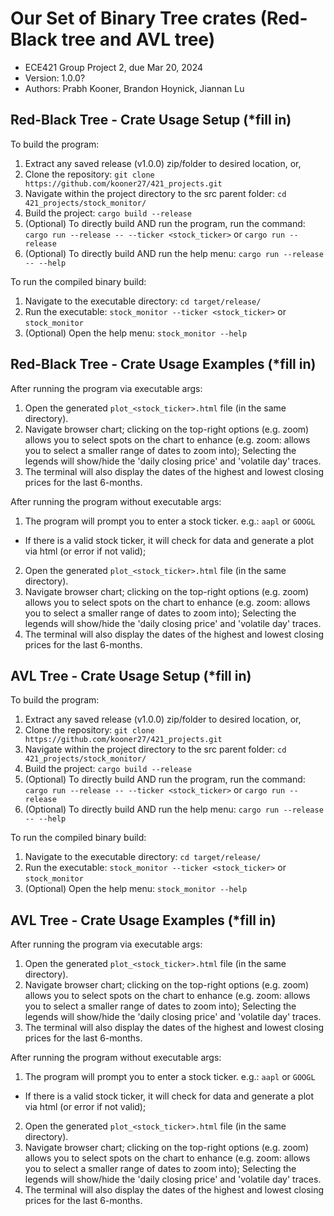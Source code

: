 # Our Set of Binary Tree crates (Red-Black tree and AVL tree)
- ECE421 Group Project 2, due Mar 20, 2024  
- Version: 1.0.0?
- Authors: Prabh Kooner, Brandon Hoynick, Jiannan Lu  

## Red-Black Tree - Crate Usage Setup (*fill in)
To build the program:
1. Extract any saved release (v1.0.0) zip/folder to desired location, or, 
1. Clone the repository: `git clone https://github.com/kooner27/421_projects.git` 
2. Navigate within the project directory to the src parent folder: `cd 421_projects/stock_monitor/`
3. Build the project: `cargo build --release`
4. (Optional) To directly build AND run the program, run the command: `cargo run --release -- --ticker <stock_ticker>` or `cargo run --release`
5. (Optional) To directly build AND run the help menu: `cargo run --release -- --help`

To run the compiled binary build:
1. Navigate to the executable directory: `cd target/release/`
2. Run the executable: `stock_monitor --ticker <stock_ticker>` or `stock_monitor`
3. (Optional) Open the help menu: `stock_monitor --help`

## Red-Black Tree - Crate Usage Examples (*fill in)
After running the program via executable args:
1. Open the generated `plot_<stock_ticker>.html` file (in the same directory).
2. Navigate browser chart; clicking on the top-right options (e.g. zoom) allows you to select spots on the chart to enhance (e.g. zoom: allows you to select a smaller range of dates to zoom into); Selecting the legends will show/hide the 'daily closing price' and 'volatile day' traces.
3. The terminal will also display the dates of the highest and lowest closing prices for the last 6-months.

After running the program without executable args:
1. The program will prompt you to enter a stock ticker. e.g.: `aapl` or `GOOGL`
- If there is a valid stock ticker, it will check for data and generate a plot via html (or error if not valid);
2. Open the generated `plot_<stock_ticker>.html` file (in the same directory).
3. Navigate browser chart; clicking on the top-right options (e.g. zoom) allows you to select spots on the chart to enhance (e.g. zoom: allows you to select a smaller range of dates to zoom into); Selecting the legends will show/hide the 'daily closing price' and 'volatile day' traces.
4. The terminal will also display the dates of the highest and lowest closing prices for the last 6-months.

## AVL Tree - Crate Usage Setup (*fill in)
To build the program:
1. Extract any saved release (v1.0.0) zip/folder to desired location, or, 
1. Clone the repository: `git clone https://github.com/kooner27/421_projects.git` 
2. Navigate within the project directory to the src parent folder: `cd 421_projects/stock_monitor/`
3. Build the project: `cargo build --release`
4. (Optional) To directly build AND run the program, run the command: `cargo run --release -- --ticker <stock_ticker>` or `cargo run --release`
5. (Optional) To directly build AND run the help menu: `cargo run --release -- --help`

To run the compiled binary build:
1. Navigate to the executable directory: `cd target/release/`
2. Run the executable: `stock_monitor --ticker <stock_ticker>` or `stock_monitor`
3. (Optional) Open the help menu: `stock_monitor --help`

## AVL Tree - Crate Usage Examples (*fill in)
After running the program via executable args:
1. Open the generated `plot_<stock_ticker>.html` file (in the same directory).
2. Navigate browser chart; clicking on the top-right options (e.g. zoom) allows you to select spots on the chart to enhance (e.g. zoom: allows you to select a smaller range of dates to zoom into); Selecting the legends will show/hide the 'daily closing price' and 'volatile day' traces.
3. The terminal will also display the dates of the highest and lowest closing prices for the last 6-months.

After running the program without executable args:
1. The program will prompt you to enter a stock ticker. e.g.: `aapl` or `GOOGL`
- If there is a valid stock ticker, it will check for data and generate a plot via html (or error if not valid);
2. Open the generated `plot_<stock_ticker>.html` file (in the same directory).
3. Navigate browser chart; clicking on the top-right options (e.g. zoom) allows you to select spots on the chart to enhance (e.g. zoom: allows you to select a smaller range of dates to zoom into); Selecting the legends will show/hide the 'daily closing price' and 'volatile day' traces.
4. The terminal will also display the dates of the highest and lowest closing prices for the last 6-months.